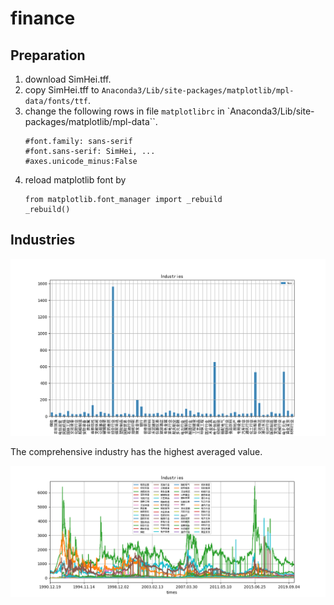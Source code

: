 # finance
## Preparation
1. download SimHei.tff.
2. copy SimHei.tff to `Anaconda3/Lib/site-packages/matplotlib/mpl-data/fonts/ttf`.
3. change the following rows in file `matplotlibrc` in `Anaconda3/Lib/site-packages/matplotlib/mpl-data``.
    ```
    #font.family: sans-serif
    #font.sans-serif: SimHei, ...
    #axes.unicode_minus:False
    ```
4. reload matplotlib font by
    ```
    from matplotlib.font_manager import _rebuild
    _rebuild()
    ```

## Industries

![picture](resources/mean_value_industries.png)

The comprehensive industry has the highest averaged value.

![picture](resources/mean_value_industries_times.png)